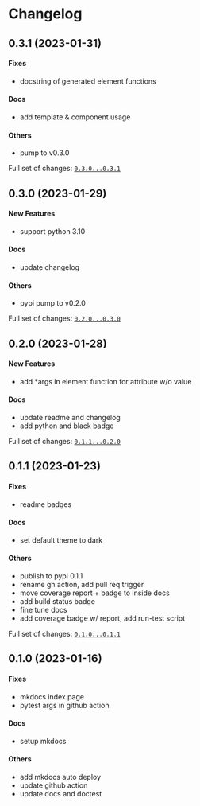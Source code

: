 # Changelog

## 0.3.1 (2023-01-31)

#### Fixes

- docstring of generated element functions

#### Docs

- add template & component usage

#### Others

- pump to v0.3.0

Full set of changes: [`0.3.0...0.3.1`](https://github.com/hoishing/kTemplate/compare/0.3.0...0.3.1)

## 0.3.0 (2023-01-29)

#### New Features

- support python 3.10

#### Docs

- update changelog

#### Others

- pypi pump to v0.2.0

Full set of changes: [`0.2.0...0.3.0`](https://github.com/hoishing/kTemplate/compare/0.2.0...0.3.0)

## 0.2.0 (2023-01-28)

#### New Features

- add \*args in element function for attribute w/o value

#### Docs

- update readme and changelog
- add python and black badge

Full set of changes: [`0.1.1...0.2.0`](https://github.com/hoishing/kTemplate/compare/0.1.1...0.2.0)

## 0.1.1 (2023-01-23)

#### Fixes

- readme badges

#### Docs

- set default theme to dark

#### Others

- publish to pypi 0.1.1
- rename gh action, add pull req trigger
- move coverage report + badge to inside docs
- add build status badge
- fine tune docs
- add coverage badge w/ report, add run-test script

Full set of changes: [`0.1.0...0.1.1`](https://github.com/hoishing/kTemplate/compare/0.1.0...0.1.1)

## 0.1.0 (2023-01-16)

#### Fixes

- mkdocs index page
- pytest args in github action

#### Docs

- setup mkdocs

#### Others

- add mkdocs auto deploy
- update github action
- update docs and doctest
